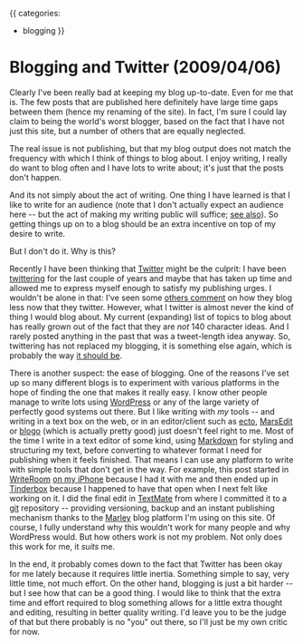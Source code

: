 {{
categories:
  - blogging
}}

# Blogging and Twitter (2009/04/06)

Clearly I've been really bad at keeping my blog up-to-date. Even for me that is. The few posts that are published here definitely have large time gaps between them (hence my renaming of the site). In fact, I'm sure I could lay claim to being the world's worst blogger, based on the fact that I have not just this site, but a number of others that are equally neglected.

The real issue is not publishing, but that my blog output does not match the frequency with which I think of things to blog about. I enjoy writing, I really do want to blog often and I have lots to write about; it's just that the posts don't happen. 

And its not simply about the act of writing. One thing I have learned is that I like to write for an audience (note that I don't actually expect an audience here -- but the act of making my writing public will suffice; [see also](http://www.markbernstein.org/Jan0401/DoWeblogsImproveWriting.html)). So getting things up on to a blog should be an extra incentive on top of my desire to write.

But I don't do it. Why is this?

Recently I have been thinking that [Twitter](http://twitter.com) might be the culprit: I have been [twittering](http://twitter.com/smurph) for the last couple of years and maybe that has taken up time and allowed me to express myself enough to satisfy my publishing urges. I wouldn't be alone in that: I've seen some [others comment](http://ogrady.globalteacher.org.au/2009/03/30/twitter-educational-blogging-and-me/) on how they blog less now that they twitter. However, what I twitter is almost never the kind of thing I would blog about. My current (expanding) list of topics to blog about has really grown out of the fact that they are *not* 140 character ideas. And I rarely posted anything in the past that was a tweet-length idea anyway. So, twittering has not replaced my blogging, it is something else again, which is probably the way [it should be](http://thetalentbuzz.com/2009/03/a-blog-is-your-home-twitter-is-happy-hour-and-how-you-can-make-friends-with-authors/).

There is another suspect: the ease of blogging. One of the reasons I've set up so many different blogs is to experiment with various platforms in the hope of finding the one that makes it really easy. I know other people manage to write lots using [WordPress](http://wordpress.org) or any of the large variety of perfectly good systems out there. But I like writing with *my* tools -- and writing in a text box on the web, or in an editor/client such as [ecto](http://illuminex.com/ecto/), [MarsEdit](http://www.red-sweater.com/marsedit/) or [blogo](http://www.drinkbrainjuice.com/blogo) (which is actually pretty good) just doesn't feel right to me. Most of the time I write in a text editor of some kind, using [Markdown](http://daringfireball.net/projects/markdown/) for styling and structuring my text, before converting to whatever format I need for publishing when it feels finished. That means I can use any platform to write with simple tools that don't get in the way. For example, this post started in [WriteRoom](http://www.hogbaysoftware.com/products/writeroom) [on my iPhone](http://phobos.apple.com/WebObjects/MZStore.woa/wa/viewSoftware?mt=8&id=288751446) because I had it with me and then ended up in [Tinderbox](http://www.eastgate.com/Tinderbox/) because I happened to have that open when I next felt like working on it. I did the final edit in [TextMate](http://macromates.com/) from where I committed it to a [git](http://www.webdesignerdepot.com/2009/03/intro-to-git-for-web-designers/) repository -- providing versioning, backup and an instant publishing mechanism thanks to the [Marley](http://www.restafari.org/introducing-marley.html) blog platform I'm using on this site. Of course, I fully understand why this wouldn't work for many people and why WordPress would. But how others work is not my problem. Not only does this work for me, it *suits* me.

In the end, it probably comes down to the fact that Twitter has been okay for me lately because it requires little inertia. Something simple to say, very little time, not much effort. On the other hand, blogging is just a bit harder -- but I see how that can be a good thing. I would like to think that the extra time and effort required to blog something allows for a little extra thought and editing, resulting in better quality writing. I'd leave you to be the judge of that but there probably is no "you" out there, so I'll just be my own critic for now.